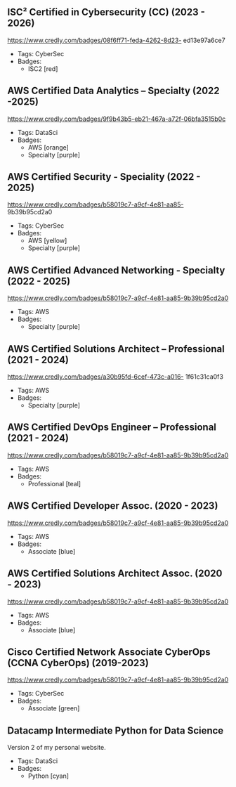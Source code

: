 ## ISC² Certified in Cybersecurity (CC) (2023 - 2026)
https://www.credly.com/badges/08f6ff71-feda-4262-8d23-
ed13e97a6ce7
- Tags: CyberSec
- Badges:
  - ISC2 [red]

## AWS Certified Data Analytics – Specialty (2022 -2025)
https://www.credly.com/badges/9f9b43b5-eb21-467a-a72f-06bfa3515b0c
- Tags: DataSci
- Badges:
  - AWS [orange]
  - Specialty [purple]

## AWS Certified Security - Speciality (2022 - 2025)
https://www.credly.com/badges/b58019c7-a9cf-4e81-aa85-
9b39b95cd2a0
- Tags: CyberSec
- Badges:
  - AWS [yellow]
  - Specialty [purple]


## AWS Certified Advanced Networking - Specialty (2022 - 2025)
https://www.credly.com/badges/b58019c7-a9cf-4e81-aa85-9b39b95cd2a0
- Tags: AWS
- Badges:
  - Specialty [purple]

## AWS Certified Solutions Architect – Professional (2021 - 2024)
https://www.credly.com/badges/a30b95fd-6cef-473c-a016-
1f61c31ca0f3
- Tags: AWS
- Badges:
  - Specialty [purple]

## AWS Certified DevOps Engineer – Professional (2021 - 2024)
https://www.credly.com/badges/b58019c7-a9cf-4e81-aa85-9b39b95cd2a0
- Tags: AWS
- Badges:
  - Professional [teal]

## AWS Certified Developer Assoc. (2020 - 2023)
https://www.credly.com/badges/b58019c7-a9cf-4e81-aa85-9b39b95cd2a0
- Tags: AWS
- Badges:
  - Associate [blue]

## AWS Certified Solutions Architect Assoc. (2020 - 2023)
https://www.credly.com/badges/b58019c7-a9cf-4e81-aa85-9b39b95cd2a0
- Tags: AWS
- Badges:
  - Associate [blue]

## Cisco Certified Network Associate CyberOps (CCNA CyberOps) (2019-2023)
https://www.credly.com/badges/b58019c7-a9cf-4e81-aa85-9b39b95cd2a0
- Tags: CyberSec
- Badges:
  - Associate [green]
  
## Datacamp Intermediate Python for Data Science
Version 2 of my personal website.
- Tags: DataSci
- Badges:
  - Python [cyan]
